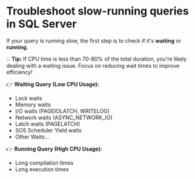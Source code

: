 # Troubleshoot slow-running queries in SQL Server

If your query is running slow, the first step is to check if it's **waiting** or **running**. 

💡 **Tip:** If CPU time is less than 70-80% of the total duration, you're likely dealing with a waiting issue. Focus on reducing wait times to improve efficiency!

👉 **Waiting Query (Low CPU Usage):**
- Lock waits
- Memory waits
- I/O waits (PAGEIOLATCH, WRITELOG)
- Network waits (ASYNC_NETWORK_IO)
- Latch waits (PAGELATCH)
- SOS Scheduler Yield waits
- Other Waits...

👉 **Running Query (High CPU Usage):**
- Long compilation times
- Long execution times
